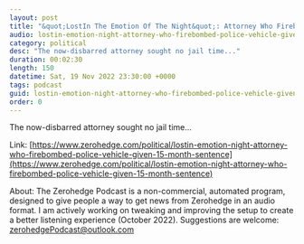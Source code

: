 ```yaml
---
layout: post
title: "&quot;LostIn The Emotion Of The Night&quot;: Attorney Who Firebombed Police Vehicle Given Just 15 Month Sentence"
audio: lostin-emotion-night-attorney-who-firebombed-police-vehicle-given-15-month-sentence-0
category: political
desc: "The now-disbarred attorney sought no jail time..."
duration: 00:02:30
length: 150
datetime: Sat, 19 Nov 2022 23:30:00 +0000
tags: podcast
guid: lostin-emotion-night-attorney-who-firebombed-police-vehicle-given-15-month-sentence-0
order: 0
---
```

The now-disbarred attorney sought no jail time...

Link: [https://www.zerohedge.com/political/lostin-emotion-night-attorney-who-firebombed-police-vehicle-given-15-month-sentence](https://www.zerohedge.com/political/lostin-emotion-night-attorney-who-firebombed-police-vehicle-given-15-month-sentence)

About: The Zerohedge Podcast is a non-commercial, automated program, designed to give people a way to get news from Zerohedge in an audio format.  I am actively working on tweaking and improving the setup to create a better listening experience (October 2022).  Suggestions are welcome: [zerohedgePodcast@outlook.com](mailto:zerohedgePodcast@outlook.com)